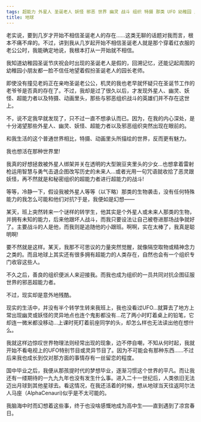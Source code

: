```yaml
---
tags: 超能力 外星人 圣诞老人 妖怪 邪恶 世界 幽灵 战斗 组织 特摄 那类 UFO 幼稚园 里头 灵异 动画 地球 老公公 班上 几岁 地球 没有
title: 地球
---
```

老实说，要到几岁才开始不相信圣诞老人的存在……这类无聊的话题对我而言，根本不痛不痒的。不过，讲到我从几岁起开始不相信圣诞老人就是那个穿着红衣服的老公公时，我能确定地说，我根本打从一开始就不相信。

我知道幼稚园圣诞节庆祝会时出现的圣诞老人是假的，回溯记忆，还能记起周围的幼稚园小朋友都一脸不信任地望着假扮圣诞老人的园长老师。

即使没有撞见老妈正在亲吻圣诞老公公，机灵的我也老早就怀疑只在圣诞节工作的老爷爷是否真的存在了。不过，我却是过了很久以后，才发现外星人、幽灵、妖怪、超能力者以及特摄、动画里头，那些与邪恶组织战斗的英雄们并不存在这世上。

不，说不定我早就发现了，只不过一直不想承认而已。因为，在我的内心深处，是十分渴望那些外星人、幽灵、妖怪、超能力者以及邪恶组织突然出现在眼前的。

和我生活的这个普通世界相比，特摄、动画里头所描绘的世界，反而更有魅力。

我也想活在那种世界里!

我真的好想拯救被外星人绑架并关在透明的大型豌豆夹里头的少女…也想拿着雷射枪运用智慧与勇气击退企图改写历史的未来人…或者光用一句咒语就收拾了恶灵跟妖怪，再不然就是和秘密组织的超能力者进行超能力的战斗!

等等，冷静一下，假设我被外星人等等（以下略）那类的生物袭击，没有任何特殊能力的我怎么可能和他们对抗?于是，我便如是幻想——

某天，班上突然转来一个谜样的转学生，他其实是个外星人或未来人那类的生物，并拥有未知的能力，后来他跟坏人战斗，而我只要设法让自己被卷进那场战争就好了。主要战斗的人是他，而我则是追随他的小跟班。啊啊，实在太棒了，我真是聪明啊!

要不然就是这样。某天，我那不可思议的力量突然觉醒，就像隔空取物或精神念力之类的。而且地球上其实还有很多拥有超能力的人类存在，自然也会有一个组织专门收容这些人。

不久之后，善良的组织便派人来迎接我。而我也成为组织的一员共同对抗企图征服世界的邪恶超能力者。

不过，现实却是意外地残酷。

现实的生活中，并没有半个转学生转来我班上，我也没看过UFO…就算去了地方上常出现幽灵或妖怪的灵异地点也连个鬼影都没有…花了两小时盯着桌上的铅笔，它却连一微米都没移动…上课时死盯着前座同学的头，却怎么样也无法读出他在想什么。

我就这样边惊叹世界物理法则经常出现的现象，边不停自嘲，不知从何时起，我就开始不看电视上的UFO特别节目或灵异节目了。因为不可能会有那种东西……不过后来我也成长到仅对那方面的事情存有一丝留恋的程度。

国中毕业之后，我便从那孩提时代的梦想毕业，逐渐习惯这个世界的平凡。而让我还有一缕期待的一九九九年也没有发生什么事。进入二十一世纪后，人类依旧无法迈出月球到其他星球去。看这情况，在我还活着的时候，想从地球当天往返阿尔法人马座（AlphaCenauri)似乎是不太可能的。

我脑海中时而幻想着这些事，终于也没啥感慨地成为高中生——直到遇到了凉宫春日。